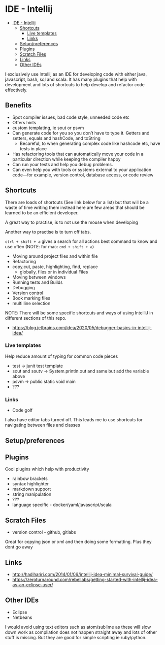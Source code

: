 # IDE - Intellij

<!-- TOC depthFrom:1 depthTo:6 withLinks:1 updateOnSave:1 orderedList:0 -->

- [IDE - Intellij](#ide-intellij)
	- [Shortcuts](#shortcuts)
		- [Live templates](#live-templates)
		- [Links](#links)
	- [Setup/preferences](#setuppreferences)
	- [Plugins](#plugins)
	- [Scratch Files](#scratch-files)
	- [Links](#links)
	- [Other IDEs](#other-ides)

<!-- /TOC -->

I exclusively use Intellij as an IDE for developing code with either java, javascript, bash, sql and scala. It has many plugins that help with development and lots of shortcuts to help develop and refactor code effectively.

## Benefits

- Spot compiler issues, bad code style, unneeded code etc
- Offers hints
- custom templating, ie sout or psvm
- Can generate code for you so you don’t have to type it. Getters and setters, equals and hashCode, and toString
	- Becareful, to when generating complex code like hashcode etc, have tests in place
- Has refactoring tools that can automatically move your code in a particular direction while keeping the compiler happy
- Can run your tests and help you debug problems.
- Can even help you with tools or systems external to your application code—for example, version control, database access, or code review

## Shortcuts

There are loads of shortcuts (See link below for a list) but that will be a waste of time writing them instead here are few areas that should be learned to be an efficient developer.

A great way to practise, is to not use the mouse when developing

Another way to practise is to turn off tabs.

`ctrl + shift + a` gives a search for all actions best command to know and use often (NOTE: for mac: `cmd + shift + a`)

- Moving around project files and within file
- Refactoring
- copy,cut, paste, highlighting, find, replace
  - globally, files or in individual Files
- Moving between windows
- Running tests and Builds
- Debugging
- Version control
- Book marking files
- multi line selection

NOTE: There will be some specific shortcuts and ways of using IntelliJ in different sections of this repo.

- https://blog.jetbrains.com/idea/2020/05/debugger-basics-in-intellij-idea/

### Live templates

Help reduce amount of typing for common code pieces

- test -> junit test template
- sout and soutv -> System.println.out and same but add the variable above
- psvm -> public static void main
- ???

### Links

- Code golf

I also have editor tabs turned off. This leads me to use shortcuts for navigating between files and classes

## Setup/preferences

## Plugins

Cool plugins which help with productivity

- rainbow brackets
- syntax highlighter
- markdown support
- string manipulation
- ???
- language specific - docker/yaml/javascript/scala


## Scratch Files
- version control - github, gitlabs

Great for copying json or xml and then doing some formatting. Plus they dont go away

## Links

- http://hadihariri.com/2014/01/06/intellij-idea-minimal-survival-guide/
- https://zeroturnaround.com/rebellabs/getting-started-with-intellij-idea-as-an-eclipse-user/

## Other IDEs

- Eclipse
- Netbeans

I would avoid using text editors such as atom/sublime as these will slow down work as compliation does not happen straight away and lots of other stuff is missing. But they are good for simple scripting ie ruby/python.
